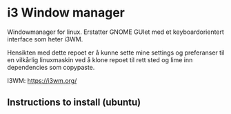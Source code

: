 # i3 Window manager
Windowmanager for linux. Erstatter GNOME GUIet med et keyboardorientert interface som heter i3WM. 

Hensikten med dette repoet er å kunne sette mine settings og preferanser til en vilkårlig linuxmaskin ved å klone repoet til rett sted og lime inn dependencies som copypaste. 

I3WM: https://i3wm.org/

## Instructions to install (ubuntu)

